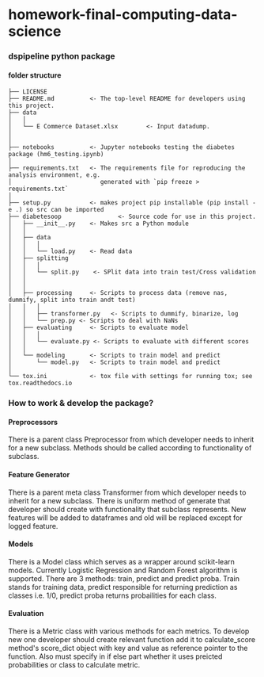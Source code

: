 # homework-final-computing-data-science

### dspipeline python package

#### folder structure

```
├── LICENSE
├── README.md          <- The top-level README for developers using this project.
├── data
│   │
│   └── E Commerce Dataset.xlsx        <- Input datadump.
│
│
├── notebooks          <- Jupyter notebooks testing the diabetes package (hm6_testing.ipynb)
│
├── requirements.txt   <- The requirements file for reproducing the analysis environment, e.g.
│                         generated with `pip freeze > requirements.txt`
│
├── setup.py           <- makes project pip installable (pip install -e .) so src can be imported
├── diabetesoop                <- Source code for use in this project.
│   ├── __init__.py    <- Makes src a Python module
│   │
│   ├── data
│   │   │
│   │   └── load.py    <- Read data
│   ├── splitting
│   │   │
│   │   └── split.py    <- SPlit data into train test/Cross validation
│   │
│   │
│   ├── processing     <- Scripts to process data (remove nas, dummify, split into train andt test)
│   │   │
│   │   ├── transformer.py   <- Scripts to dummify, binarize, log
│   │   └── prep.py <- Scripts to deal with NaNs
│   ├── evaluating     <- Scripts to evaluate model
│   │   │
│   │   └── evaluate.py <- Scripts to evaluate with different scores
│   │
│   └── modeling       <- Scripts to train model and predict
│       └── model.py   <- Scripts to train model and predict
│
└── tox.ini            <- tox file with settings for running tox; see tox.readthedocs.io
```

### How to work & develop the package?

#### Preprocessors

There is a parent class Preprocessor from which developer needs to inherit for a new subclass. Methods should be called according to functionality of subclass.

#### Feature Generator

There is a parent meta class Transformer from which developer needs to inherit for a new subclass. There is uniform method of generate that developer should create with functionality that subclass represents. New features will be added to dataframes and old will be replaced except for logged feature.

#### Models

There is a Model class which serves as a wrapper around scikit-learn models. Currently Logistic Regression and Random Forest algorithm is supported. There are 3 methods: train, predict and predict proba. Train stands for training data, predict responsible for returning prediction as classes i.e. 1/0, predict proba returns probailities for each class.

#### Evaluation

There is a Metric class with various methods for each metrics. To develop new one developer should create relevant function add it to calculate_score method's score_dict object with key and value as reference pointer to the function. Also must specify in if else part whether it uses preicted probabilities or class to calculate metric.
